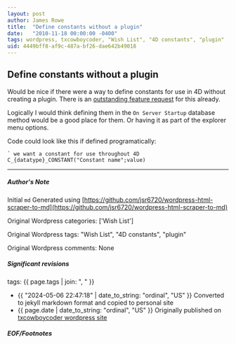 ```yaml
---
layout: post
author: James Rowe
title:  "Define constants without a plugin"
date:   "2010-11-18 00:00:00 -0400"
tags: wordpress, txcowboycoder, "Wish List", "4D constants", "plugin"
uid: 4449bff8-af9c-487a-bf26-dae642b49018
---
```



## Define constants without a plugin


Would be nice if there were a way to define constants for use in 4D without creating a plugin. There is an [outstanding feature request](http://forums.4d.fr/Post//1470873/1/4687683) for this already. 


Logically I would think defining them in the `On Server Startup` database method would be a good place for them. Or having it as part of the explorer menu options.


Code could look like this if defined programatically:



```
` we want a constant for use throughout 4D
C_{datatype}_CONSTANT("Constant name";value)

```



---

##### Author's Note

Initial `md` Generated using [https://github.com/jsr6720/wordpress-html-scraper-to-md](https://github.com/jsr6720/wordpress-html-scraper-to-md)

Original Wordpress categories: ['Wish List']

Original Wordpress tags: "Wish List", "4D constants", "plugin"

Original Wordpress comments: None

##### Significant revisions

tags: {{ page.tags | join: ", " }} <!-- todo move this somewhere -->

- {{ "2024-05-06 22:47:18" | date_to_string: "ordinal", "US" }} Converted to jekyll markdown format and copied to personal site
- {{ page.date | date_to_string: "ordinal", "US" }} Originally published on [txcowboycoder wordpress site](https://txcowboycoder.wordpress.com/2010/11/18/define-constants-without-a-plugin/)

##### EOF/Footnotes

